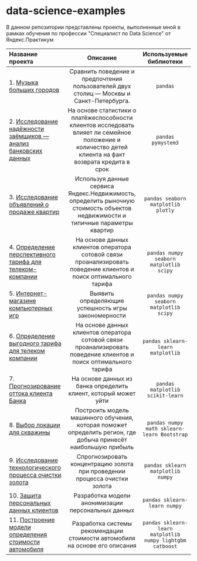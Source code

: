 # data-science-examples

В данном репозитории представлены проекты, выполненные мной в рамках обучения по профессии "Специалист по Data Science" от Яндекс.Практикум

| Название проекта | Описание | Используемые библиотеки |
| :-------------------- | :---------------------: |:---------------------------:|
| 1. [Музыка больших городов](https://github.com/Artem1584/data-science-examples/tree/main/yandex-music) | Сравнить поведение и предпочтения пользователей двух столиц — Москвы и Санкт-Петербурга. | `pandas` |
| 2. [Исследование надёжности заёмщиков — анализ банковских данных](https://github.com/Artem1584/data-science-examples/tree/main/bank_project) | На основе статистики о платёжеспособности клиентов исследовать влияет ли семейное положение и количество детей клиента на факт возврата кредита в срок | `pandas pymystem3`|
| 3. [Исследование объявлений о продаже квартир](https://github.com/Artem1584/data-science-examples/tree/main/real_estate_project)| Используя данные сервиса Яндекс.Недвижимость, определить рыночную стоимость объектов недвижимости и типичные параметры квартир| `pandas seaborn matplotlib plotly`| 
| 4. [Определение перспективного тарифа для телеком-компании](https://github.com/Artem1584/data-science-examples/tree/main/tariff_project) | На основе данных клиентов оператора сотовой связи проанализировать поведение клиентов и поиск оптимального тарифа| `pandas numpy seaborn matplotlib scipy` |
| 5. [Интернет-магазине компьютерных игр](https://github.com/Artem1584/data-science-examples/tree/main/computer_games_project)| Выявить определяющие успешность игры закономерности| `pandas numpy seaborn matplotlib scipy`|
|6. [Определение выгодного тарифа для телеком компании](https://github.com/Artem1584/data-science-examples/tree/main/tariff_recommendation_project) |На основе данных клиентов оператора сотовой связи проанализировать поведение клиентов и поиск оптимального тарифа | `pandas sklearn-learn matplotlib`|
|7. [Прогнозирование оттока клиента Банка](https://github.com/Artem1584/data-science-examples/tree/main/customer_churn_project) |На основе данных из банка определить клиент, который может уйти |`pandas matplotlib scikit-learn` |
|8. [Выбор локации для скважины](https://github.com/Artem1584/data-science-examples/tree/main/location_for_wells)| Построить модель машинного обучения, которая поможет определить регион, где добыча принесёт наибольшую прибыль| `pandas numpy math sklearn-learn Bootstrap`|
|9. [Исследование технологического процесса очистки золота](https://github.com/Artem1584/data-science-examples/tree/main/recovery_gold)|Спрогнозировать концентрацию золота при проведении процесса очистки золота | `pandas sklearn matplotlib numpy`|
|10. [Защита персональных данных клиентов](https://github.com/Artem1584/data-science-examples/tree/main/protection_of_personal_information)| Разработка модели анонимизации персональных данных| `pandas sklearn-learn numpy`|
|11. [Построение модели определения стоимости автомобиля](https://github.com/Artem1584/data-science-examples/tree/main/car%20cost)|Разработка системы рекомендации стоимости автомобиля на основе его описания |`pandas sklearn-learn matplotlib numpy lightgbm catboost`|
